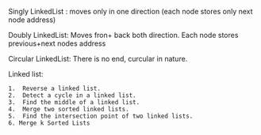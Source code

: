 
Singly LinkedList : moves only in one direction (each node stores only next node address)

Doubly LinkedList: Moves fron+ back both direction. Each node stores previous+next nodes address

Circular LinkedList: There is no end, curcular in nature.



Linked list: 

    1.  Reverse a linked list.
    2.  Detect a cycle in a linked list.
    3.  Find the middle of a linked list.
    4.  Merge two sorted linked lists.
    5.  Find the intersection point of two linked lists.
    6. Merge k Sorted Lists 
